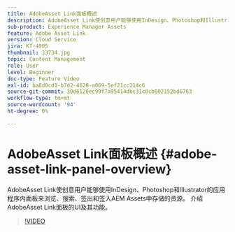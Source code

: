 ```yaml
---
title: AdobeAsset Link面板概述
description: AdobeAsset Link使创意用户能够使用InDesign、Photoshop和Illustrator的应用程序内面板来浏览、搜索、签出和签入AEM Assets中存储的资源。 介绍AdobeAsset Link面板的UI及其功能。
sub-product: Experience Manager Assets
feature: Adobe Asset Link
version: Cloud Service
jira: KT-4905
thumbnail: 33734.jpg
topic: Content Management
role: User
level: Beginner
doc-type: Feature Video
exl-id: ba8d0cd1-b7d2-4628-a069-5ef21cc214c6
source-git-commit: 30d6120ec99f7a95414dbc31c0cb002152bd6763
workflow-type: tm+mt
source-wordcount: '94'
ht-degree: 0%

---
```


# AdobeAsset Link面板概述 {#adobe-asset-link-panel-overview}

AdobeAsset Link使创意用户能够使用InDesign、Photoshop和Illustrator的应用程序内面板来浏览、搜索、签出和签入AEM Assets中存储的资源。 介绍AdobeAsset Link面板的UI及其功能。

>[!VIDEO](https://video.tv.adobe.com/v/33734?quality=12&learn=on)
